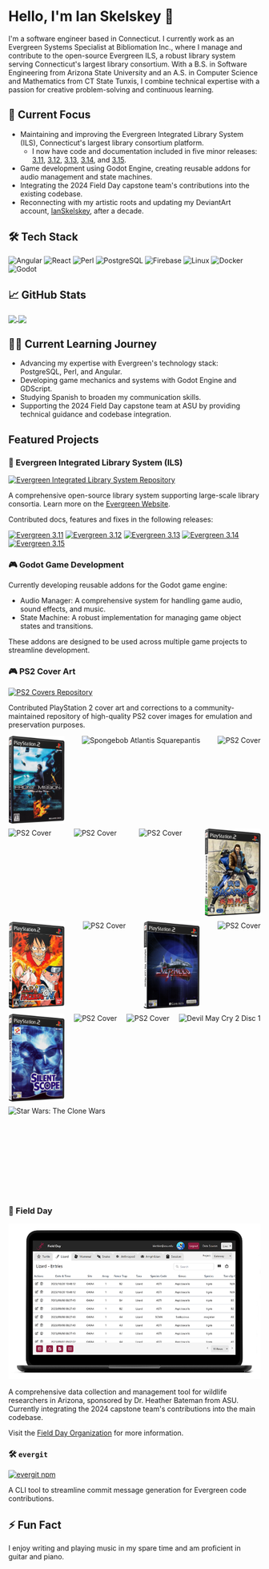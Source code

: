 # Hello, I'm Ian Skelskey 👋

I'm a software engineer based in Connecticut. I currently work as an Evergreen Systems Specialist at Bibliomation Inc., where I manage and contribute to the open-source Evergreen ILS, a robust library system serving Connecticut's largest library consortium. With a B.S. in Software Engineering from Arizona State University and an A.S. in Computer Science and Mathematics from CT State Tunxis, I combine technical expertise with a passion for creative problem-solving and continuous learning.

## 🎯 Current Focus

- Maintaining and improving the Evergreen Integrated Library System (ILS), Connecticut's largest library consortium platform.
  - I now have code and documentation included in five minor releases: [3.11](https://evergreen-ils.org/documentation/release/RELEASE_NOTES_3_11.html), [3.12](https://evergreen-ils.org/documentation/release/RELEASE_NOTES_3_12.html), [3.13](https://evergreen-ils.org/documentation/release/RELEASE_NOTES_3_13.html), [3.14](https://evergreen-ils.org/documentation/release/RELEASE_NOTES_3_14.html), and [3.15](https://evergreen-ils.org/documentation/release/RELEASE_NOTES_3_15.html).
- Game development using Godot Engine, creating reusable addons for audio management and state machines.
- Integrating the 2024 Field Day capstone team's contributions into the existing codebase.
- Reconnecting with my artistic roots and updating my DeviantArt account, [IanSkelskey](https://www.deviantart.com/ianskelskey), after a decade.

## 🛠️ Tech Stack

![Angular](https://img.shields.io/badge/angular-%23DD0031.svg?style=for-the-badge&logo=angular&logoColor=white)
![React](https://img.shields.io/badge/react-%2320232a.svg?style=for-the-badge&logo=react&logoColor=%2361DAFB)
![Perl](https://img.shields.io/badge/perl-%23404d59.svg?style=for-the-badge&logo=perl&logoColor=white)
![PostgreSQL](https://img.shields.io/badge/postgresql-%23336791.svg?style=for-the-badge&logo=postgresql&logoColor=white)
![Firebase](https://img.shields.io/badge/firebase-%23039BE5.svg?style=for-the-badge&logo=firebase)
![Linux](https://img.shields.io/badge/Linux-FCC624?style=for-the-badge&logo=linux&logoColor=black)
![Docker](https://img.shields.io/badge/Docker-2496ED?style=for-the-badge&logo=docker&logoColor=white)
![Godot](https://img.shields.io/badge/Godot-478CBF?style=for-the-badge&logo=godot-engine&logoColor=white)

## 📈 GitHub Stats

<a href="https://github.com/IanSkelskey">
	<img align="center" height="165" src="https://github-readme-stats.vercel.app/api?username=IanSkelskey&show_icons=true&theme=dark" />
</a>
<a href="https://github.com/IanSkelskey">
	<img align="center" height="165" src="https://github-readme-stats.vercel.app/api/top-langs/?username=IanSkelskey&layout=compact&theme=dark&hide=lua,sql,json,visualbasic" />
</a>

## 🧑‍🎓 Current Learning Journey

- Advancing my expertise with Evergreen's technology stack: PostgreSQL, Perl, and Angular.
- Developing game mechanics and systems with Godot Engine and GDScript.
- Studying Spanish to broaden my communication skills.
- Supporting the 2024 Field Day capstone team at ASU by providing technical guidance and codebase integration.

## Featured Projects

### 🌲 Evergreen Integrated Library System (ILS)

[![Evergreen Integrated Library System Repository](https://img.shields.io/github/stars/evergreen-library-system/Evergreen?style=social)](https://github.com/evergreen-library-system/Evergreen)

A comprehensive open-source library system supporting large-scale library consortia. Learn more on the [Evergreen Website](https://evergreen-ils.org/).

Contributed docs, features and fixes in the following releases:

[![Evergreen 3.11](https://img.shields.io/badge/Evergreen-3.11-brightgreen)](https://evergreen-ils.org/documentation/release/RELEASE_NOTES_3_11.html)
[![Evergreen 3.12](https://img.shields.io/badge/Evergreen-3.12-brightgreen)](https://evergreen-ils.org/documentation/release/RELEASE_NOTES_3_12.html)
[![Evergreen 3.13](https://img.shields.io/badge/Evergreen-3.13-brightgreen)](https://evergreen-ils.org/documentation/release/RELEASE_NOTES_3_13.html)
[![Evergreen 3.14](https://img.shields.io/badge/Evergreen-3.14-brightgreen)](https://evergreen-ils.org/documentation/release/RELEASE_NOTES_3_14.html)
[![Evergreen 3.15](https://img.shields.io/badge/Evergreen-3.15-brightgreen)](https://evergreen-ils.org/documentation/release/RELEASE_NOTES_3_15.html)

### 🎮 Godot Game Development

Currently developing reusable addons for the Godot game engine:
- Audio Manager: A comprehensive system for handling game audio, sound effects, and music.
- State Machine: A robust implementation for managing game object states and transitions.

These addons are designed to be used across multiple game projects to streamline development.

### 🎮 PS2 Cover Art

[![PS2 Covers Repository](https://img.shields.io/github/stars/xlenore/ps2-covers?style=social)](https://github.com/xlenore/ps2-covers)

Contributed PlayStation 2 cover art and corrections to a community-maintained repository of high-quality PS2 cover images for emulation and preservation purposes.

<div style="display: flex; flex-wrap: wrap; gap: 10px; max-width: 100%; justify-content: space-between;">
  <img src="https://raw.githubusercontent.com/xlenore/ps2-covers/3ffe3965be8fb632f94723186295a5a5e8ce482b/covers/3d/SLPM-66205.png" alt="PS2 Cover" height="175">
  <img src="https://raw.githubusercontent.com/xlenore/ps2-covers/3ffe3965be8fb632f94723186295a5a5e8ce482b/covers/3d/SLUS-21644.png" alt="Spongebob Atlantis Squarepantis" height="175">
  <img src="https://raw.githubusercontent.com/xlenore/ps2-covers/f4a1b88321ea6ac77340b52d3a289892a84d55d9/covers/3d/SCES-54206.png" alt="PS2 Cover" height="175">
  <img src="https://raw.githubusercontent.com/xlenore/ps2-covers/f709713e8f6b5dc459d50dfdf2eb82c576e4a167/covers/3d/SLUS-21931.png" alt="PS2 Cover" height="175">
  <img src="https://raw.githubusercontent.com/xlenore/ps2-covers/3ffe3965be8fb632f94723186295a5a5e8ce482b/covers/3d/SLUS-20077.png" alt="PS2 Cover" height="175">
  <img src="https://github.com/IanSkelskey/ps2-covers/blob/papx90516-pbpx95203/covers/default/PAPX-90516.jpg?raw=true" alt="PS2 Cover" height="175">
  <img src="https://raw.githubusercontent.com/xlenore/ps2-covers/3ffe3965be8fb632f94723186295a5a5e8ce482b/covers/3d/SLPM-66848.png" alt="PS2 Cover" height="175">
  <img src="https://raw.githubusercontent.com/xlenore/ps2-covers/3ffe3965be8fb632f94723186295a5a5e8ce482b/covers/3d/SLPS-25675.png" alt="PS2 Cover" height="175">
  <img src="https://raw.githubusercontent.com/xlenore/ps2-covers/3ffe3965be8fb632f94723186295a5a5e8ce482b/covers/3d/SLUS-20649.png" alt="PS2 Cover" height="175">
  <img src="https://raw.githubusercontent.com/xlenore/ps2-covers/3ffe3965be8fb632f94723186295a5a5e8ce482b/covers/3d/SLES-50193.png" alt="PS2 Cover" height="175">
  <img src="https://github.com/IanSkelskey/ps2-covers/blob/papx90516-pbpx95203/covers/default/PBPX-95203.jpg?raw=true" alt="PS2 Cover" height="175">
  <img src="https://raw.githubusercontent.com/xlenore/ps2-covers/3ffe3965be8fb632f94723186295a5a5e8ce482b/covers/3d/SLES-50037.png" alt="PS2 Cover" height="175">
  <img src="https://raw.githubusercontent.com/xlenore/ps2-covers/3ffe3965be8fb632f94723186295a5a5e8ce482b/covers/3d/SLUS-21410.png" alt="PS2 Cover" height="175">
  <img src="https://raw.githubusercontent.com/xlenore/ps2-covers/3ffe3965be8fb632f94723186295a5a5e8ce482b/covers/3d/SLUS-20743.png" alt="PS2 Cover" height="175">
  <img src="https://raw.githubusercontent.com/xlenore/ps2-covers/3ffe3965be8fb632f94723186295a5a5e8ce482b/covers/3d/SLUS-20484.png" alt="Devil May Cry 2 Disc 1" height="175">
  <img src="https://raw.githubusercontent.com/xlenore/ps2-covers/3ffe3965be8fb632f94723186295a5a5e8ce482b/covers/3d/SLUS-20510.png" alt="Star Wars: The Clone Wars" height="175">
</div>

### 🦎 Field Day

![Web UI Mockup](field-day-web-ui-mockup.png)

A comprehensive data collection and management tool for wildlife researchers in Arizona, sponsored by Dr. Heather Bateman from ASU. Currently integrating the 2024 capstone team's contributions into the main codebase.

Visit the [Field Day Organization](https://github.com/Field-Day-2022) for more information.

### 🛠️ `evergit`

[![evergit npm](https://img.shields.io/npm/v/evergit?color=blue&label=npm)](https://www.npmjs.com/package/evergit)

A CLI tool to streamline commit message generation for Evergreen code contributions.

## ⚡ Fun Fact
I enjoy writing and playing music in my spare time and am proficient in guitar and piano.
